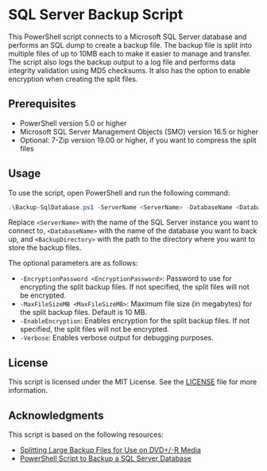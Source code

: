 # SQL Server Backup Script

This PowerShell script connects to a Microsoft SQL Server database and performs an SQL dump to create a backup file. The backup file is split into multiple files of up to 10MB each to make it easier to manage and transfer. The script also logs the backup output to a log file and performs data integrity validation using MD5 checksums. It also has the option to enable encryption when creating the split files.

## Prerequisites

- PowerShell version 5.0 or higher
- Microsoft SQL Server Management Objects (SMO) version 16.5 or higher
- Optional: 7-Zip version 19.00 or higher, if you want to compress the split files

## Usage

To use the script, open PowerShell and run the following command:

```powershell
.\Backup-SqlDatabase.ps1 -ServerName <ServerName> -DatabaseName <DatabaseName> -BackupDirectory <BackupDirectory> [-EncryptionPassword <EncryptionPassword>] [-MaxFileSizeMB <MaxFileSizeMB>] [-EnableEncryption] [-Verbose]
```

Replace `<ServerName>` with the name of the SQL Server instance you want to connect to, `<DatabaseName>` with the name of the database you want to back up, and `<BackupDirectory>` with the path to the directory where you want to store the backup files.

The optional parameters are as follows:

- `-EncryptionPassword <EncryptionPassword>`: Password to use for encrypting the split backup files. If not specified, the split files will not be encrypted.
- `-MaxFileSizeMB <MaxFileSizeMB>`: Maximum file size (in megabytes) for the split backup files. Default is 10 MB.
- `-EnableEncryption`: Enables encryption for the split backup files. If not specified, the split files will not be encrypted.
- `-Verbose`: Enables verbose output for debugging purposes.

## License

This script is licensed under the MIT License. See the [LICENSE](LICENSE) file for more information.

## Acknowledgments

This script is based on the following resources:

- [Splitting Large Backup Files for Use on DVD+/-R Media](https://www.red-gate.com/simple-talk/sql/database-administration/splitting-large-backup-files-for-use-on-dvd-r-media/)
- [PowerShell Script to Backup a SQL Server Database](https://gallery.technet.microsoft.com/scriptcenter/PowerShell-Script-to-35f8b3c6)
